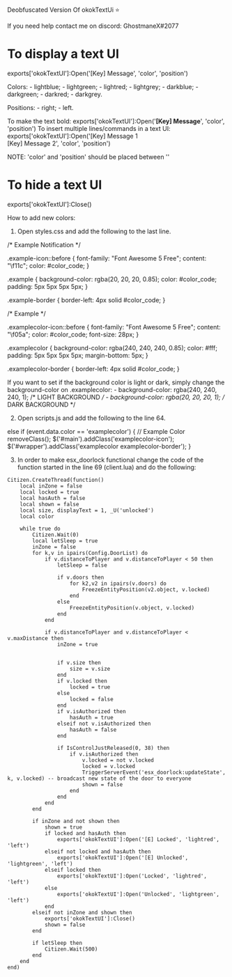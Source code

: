Deobfuscated Version Of okokTextUi ⭐

If you need help contact me on discord: GhostmaneX#2077

# To display a text UI

exports['okokTextUI']:Open('[Key] Message', 'color', 'position')

Colors:
	- lightblue;
	- lightgreen;
	- lightred;
	- lightgrey;
	- darkblue;
	- darkgreen;
	- darkred;
	- darkgrey.

Positions:
	- right;
	- left.

To make the text bold: exports['okokTextUI']:Open('<b>[Key] Message</b>', 'color', 'position')
To insert multiple lines/commands in a text UI: exports['okokTextUI']:Open('[Key] Message 1<br>[Key] Message 2', 'color', 'position')

NOTE: 'color' and 'position' should be placed between ''

# To hide a text UI

exports['okokTextUI']:Close()

How to add new colors:

1. Open styles.css and add the following to the last line.

/* Example Notification */

.example-icon::before {
	font-family: "Font Awesome 5 Free";
	content: "\f11c";
	color: #color_code;
}

.example {
	background-color: rgba(20, 20, 20, 0.85);
	color: #color_code;
	padding: 5px 5px 5px 5px;
}

.example-border {
	border-left: 4px solid #color_code;
}

/* Example */

.examplecolor-icon::before {
	font-family: "Font Awesome 5 Free";
	content: "\f05a";
	color: #color_code;
	font-size: 28px;
}

.examplecolor {
	background-color: rgba(240, 240, 240, 0.85);
	color: #fff;
	padding: 5px 5px 5px 5px;
	margin-bottom: 5px;
}

.examplecolor-border {
	border-left: 4px solid #color_code;
}

If you want to set if the background color is light or dark, simply change the background-color on .examplecolor:
	- background-color: rgba(240, 240, 240, 1); /* LIGHT BACKGROUND */
	- background-color: rgba(20, 20, 20, 1); /* DARK BACKGROUND */


2. Open scripts.js and add the following to the line 64.

else if (event.data.color == 'examplecolor') { // Example Color
	removeClass();
	$('#main').addClass('examplecolor-icon');
	$('#wrapper').addClass('examplecolor examplecolor-border');
}

3. In order to make esx_doorlock functional change the code of the function started in the line 69 (client.lua) and do the following:

```
Citizen.CreateThread(function()
	local inZone = false
	local locked = true
	local hasAuth = false
	local shown = false
	local size, displayText = 1, _U('unlocked')
	local color

	while true do
		Citizen.Wait(0)
		local letSleep = true
		inZone = false
		for k,v in ipairs(Config.DoorList) do
			if v.distanceToPlayer and v.distanceToPlayer < 50 then
				letSleep = false

				if v.doors then
					for k2,v2 in ipairs(v.doors) do
						FreezeEntityPosition(v2.object, v.locked)
					end
				else
					FreezeEntityPosition(v.object, v.locked)
				end
			end

			if v.distanceToPlayer and v.distanceToPlayer < v.maxDistance then
				inZone = true
				

				if v.size then
					size = v.size
				end
				if v.locked then
					locked = true
				else
					locked = false
				end
				if v.isAuthorized then
					hasAuth = true
				elseif not v.isAuthorized then
					hasAuth = false
				end

				if IsControlJustReleased(0, 38) then
					if v.isAuthorized then
						v.locked = not v.locked
						locked = v.locked
						TriggerServerEvent('esx_doorlock:updateState', k, v.locked) -- broadcast new state of the door to everyone
						shown = false
					end
				end
			end
		end

		if inZone and not shown then
			shown = true
			if locked and hasAuth then
				exports['okokTextUI']:Open('[E] Locked', 'lightred', 'left')
			elseif not locked and hasAuth then
				exports['okokTextUI']:Open('[E] Unlocked', 'lightgreen', 'left')
			elseif locked then
				exports['okokTextUI']:Open('Locked', 'lightred', 'left')
			else
				exports['okokTextUI']:Open('Unlocked', 'lightgreen', 'left')
			end
		elseif not inZone and shown then
			exports['okokTextUI']:Close()
			shown = false
		end

		if letSleep then
			Citizen.Wait(500)
		end
	end
end)
```
